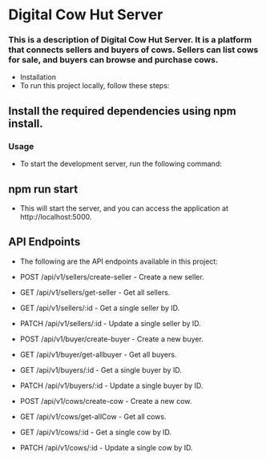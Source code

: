 # Digital Cow Hut Server

### This is a description of Digital Cow Hut Server. It is a platform that connects sellers and buyers of cows. Sellers can list cows for sale, and buyers can browse and purchase cows.

* Installation
* To run this project locally, follow these steps:

## Install the required dependencies using npm install.
### Usage
* To start the development server, run the following command:

## npm run start

* This will start the server, and you can access the application at http://localhost:5000.

## API Endpoints
* The following are the API endpoints available in this project:

* POST /api/v1/sellers/create-seller - Create a new seller.
* GET /api/v1/sellers/get-seller - Get all sellers.
* GET /api/v1/sellers/:id - Get a single seller by ID.
* PATCH /api/v1/sellers/:id - Update a single seller by ID.
* POST /api/v1/buyer/create-buyer - Create a new buyer.
* GET /api/v1/buyer/get-allbuyer - Get all buyers.
* GET /api/v1/buyers/:id - Get a single buyer by ID.
* PATCH /api/v1/buyers/:id - Update a single buyer by ID.
* POST /api/v1/cows/create-cow - Create a new cow.
* GET /api/v1/cows/get-allCow - Get all cows.
* GET /api/v1/cows/:id - Get a single cow by ID.
* PATCH /api/v1/cows/:id - Update a single cow by ID.